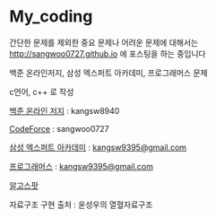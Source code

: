 # My_coding

간단한 문제를 제외한 중요 문제나 어려운 문제에 대해서는 http://sangwoo0727.github.io 에 포스팅을 하는 중입니다



백준 온라인저지, 삼성 엑스퍼트 아카데미, 프로그래머스 문제

c언어, c++ 로 작성



[백준 온라인 저지](https://www.acmicpc.net/) : kangsw8940

[CodeForce](https://codeforces.com/) : sangwoo0727

[삼성 엑스퍼트 아카데미](https://swexpertacademy.com) : kangsw9395@gmail.com

[프로그래머스](https://programmers.co.kr/) : kangsw9395@gmail.com

[알고스팟](https://algospot.com/)

자료구조 구현 출처 : 윤성우의 열혈자료구조 
